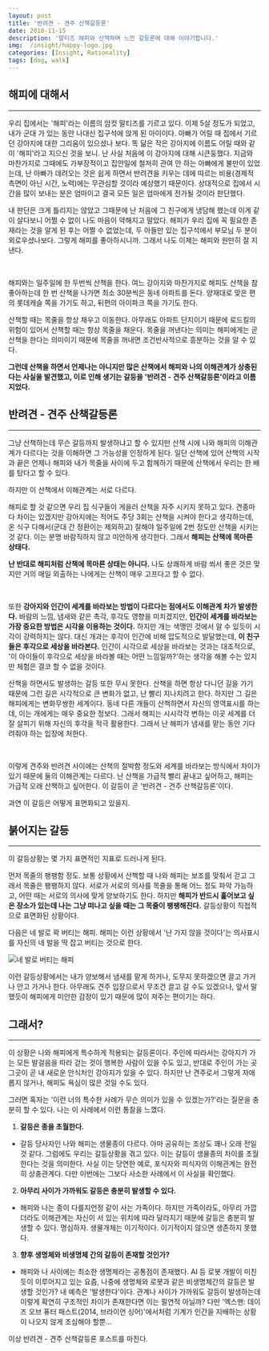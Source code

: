 ```yaml
---
layout: post
title: '반려견 - 견주 산책갈등론'
date: 2018-11-15
description: '말티즈 해피와 산책하며 느낀 갈등론에 대해 이야기합니다.'
img:  /insight/happy-logo.jpg
categories: [Insight, Rationality]
tags: [dog, walk]
---
```


## 해피에 대해서

---

우리 집에서는 '해피'라는 이름의 암컷 말티즈를 기르고 있다. 이제 5살 정도가 되었고, 내가 군대 가 있는 동안 나대신 집구석에 앉게 된 아이이다. 아빠가 어릴 때 집에서 기르던 강아지에 대한 그리움이 있으셨나 보다. 똑 닮은 작은 강아지에 이름도 어릴 때와 같이 '해피'라고 지으신 것을 보니. 난 사실 처음에 이 강아지에 대해 시큰둥했다. 지금와 마찬가지로 그때에도 가부장적이고 집안일에 철저히 관여 안 하는 아빠에게 불만이 있었는데, 난 아빠가 데려오는 것은 쉽게 하면서 반려견을 키우는 데에 따르는 비용(경제적 측면이 아닌 시간, 노력)에는 무관심할 것이라 예상했기 때문이다. 상대적으로 집에서 시간을 많이 보내는 분은 엄마이고 결국 모든 일은 엄마에게 전가될 것이라 판단했다.  

내 판단은 크게 틀리지는 않았고 그때문에 난 처음에 그 친구에게 냉담해 했는데 이게 같이 살다보니 어쩔 수 없이 나도 마음이 약해지고 말았다. 해피가 우리 집에 꼭 필요한 존재라는 것을 알게 된 후는 어쩔 수 없었는데, 두 아들만 있는 집구석에서 부모님 두 분이 외로우셨나보다. 그렇게 해피를 좋아하시니까. 그래서 나도 이제는 해피와 원만히 잘 지낸다.

<br>

해피와는 일주일에 한 두번씩 산책을 한다. 여느 강아지와 마찬가지로 해피도 산책을 참 좋아하는데 한 번 산책을 나가면 최소 30분씩은 동네 아파트를 돈다. 양재대로 맞은 편의 롯데캐슬 쪽을 가기도 하고, 뒤편의 아이파크 쪽을 가기도 한다.   

산책할 때는 목줄을 항상 채우고 이동한다. 아무래도 아파트 단지이기 때문에 로드킬의 위험이 있어서 산책할 때는 항상 목줄을 채운다. 목줄을 꺼낸다는 의미는 해피에게는 곧 산책을 한다는 의미이기 때문에 목줄을 꺼내면 조건반사적으로 흥분하는 것을 알 수 있다.

**그런데 산책을 하면서 언제나는 아니지만 많은 산책에서 해피와 나의 이해관계가 상충된다는 사실을 발견했고, 이로 인해 생기는 갈등을 '반려견 - 견주 산책갈등론'이라고 이름지었다.**



## 반려견 - 견주 산책갈등론

---

그냥 산책하는데 무슨 갈등까지 발생하냐고 할 수 있지만 산책 시에 나와 해피의 이해관계가 다르다는 것을 이해하면 그 가능성을 인정하게 된다. 일단 산책에 있어 산책의 시작과 끝은 언제나 해피와 내가 목줄을 사이에 두고 함께하기 때문에 산책에서 우리는 한 배를 탔다고 할 수 있다.  

하지만 이 산책에서 이해관계는 서로 다르다.  

해피로 할 것 같으면 우리 집 식구들이 게을러 산책을 자주 시키지 못하고 있다. 견종마다 차이는 있겠지만 강아지에는 적어도 주당 3회는 산책을 시켜야 한다고 생각하는데, 온 식구 다해서(군대 간 정환이는 제외하고) 잘해야 일주일에 2번 정도만 산책을 시키는 것 같다. 이는 분명 바람직하지 않고 미안하게 생각한다. 그래서 **해피는 산책에 목마른 상태다.**  

**난 반대로 해피처럼 산책에 목마른 상태는 아니다.** 나도 상쾌하게 바람 쐬서 좋은 것은 맞지만 거의 매일 외출하는 나에게는 산책이 매우 고프다고 할 수 없다. 

<br>

또한 **강아지와 인간이 세계를 바라보는 방법이 다르다는 점에서도 이해관계 차가 발생한다.** 바람의 느낌, 냄새와 같은 촉각, 후각도 영향을 미치겠지만, **인간이 세계를 바라보는 가장 중요한 방법은 시각을 이용하는 것이다.** 하지만 개는 색맹인 것에서 알 수 있듯이 시각이 강력하지는 않다. 대신 개과는 후각이 인간에 비해 압도적으로 발달했는데, **이 친구들은 후각으로 세상을 바라본다.** 인간이 시각으로 세상을 바라보는 것과는 대조적으로, '이 아이들이 후각으로 세상을 바라볼 때는 어떤 느낌일까?'하는 생각을 해볼 수는 있지만 체험은 결코 할 수 없을 것이다.  

산책을 하면서도 발생하는 갈등 또한 무시 못한다. 산책을 하면 항상 다니던 길을 가기 때문에 그런 길은 시각적으로 큰 변화가 없고, 난 빨리 지나치려고 한다. 하지만 그 길은 해피에게는 변화무쌍한 세계이다. 동네 다른 개들이 산책하면서 자신의 영역표시를 하는데, 이는 개에게는 매우 중요한 정보다. 그래서 해피는 시시각각 변하는 이곳 세계를 더 잘 살피기 위해 자신의 후각을 적극 활용한다. 그래서 난 해피가 냄새를 맡는 동안 기다려줘야 하는 입장에 처한다.  

<br>

이렇게 견주와 반려견 사이에는 산책의 절박함 정도와 세계를 바라보는 방식에서 차이가 있기 때문에 둘의 이해관계는 다르다. 난 산책을 가급적 빨리 끝내고 싶어하고, 해피는 가급적 오래 산책하고 싶어한다. 이 갈등이 곧 '반려견 - 견주 산책갈등론'이다.  

과연 이 갈등은 어떻게 표면화되고 있을지.


## 붉어지는 갈등

---

이 갈등상황는 몇 가지 표면적인 지표로 드러나게 된다.  

먼저 목줄의 팽팽함 정도. 보통 상황에서 산책할 때 나와 해피는 보조를 맞춰서 걷고 그래서 목줄은 팽팽하지 않다. 서로가 서로의 의사를 목줄을 통해 어느 정도 파악 가능하고, 어떤 때는 서로의 의사에 맞게 양보하기도 한다. 하지만 **해피가 반드시 훑어보고 싶은 장소가 있는데 나는 그냥 떠나고 싶을 때는 그 목줄이 팽팽해진다.** 갈등상황이 직접적으로 표면화된 상황이다.

다음은 네 발로 꽉 버티는 해피. 해피는 이런 상황에서 '난 가지 않을 것이다'는 의사표시를 자신의 네 발을 딱 잡고 버티는 것으로 한다.  

![네 발로 버티는 해피](/assets/img/insight/happy-front.jpg)

이런 갈등상황에서는 내가 양보해서 냄새를 맡게 하거나, 도무지 못하겠으면 끌고 가거나 안고 가거나 한다. 아무래도 견주 입장으로서 무조건 끌고 갈 수도 있겠으나, 앞서 말했듯이 해피에게 미안한 감정이 있기 때문에 많이 져주는 편이기는 하다.  



## 그래서?

---

이 상황은 나와 해피에게 특수하게 적용되는 갈등론이다. 주인에 따라서는 강아지가 가는 모든 발걸음을 따라 걷는 것이 행복한 사람이 있을 수도 있고, 반대로 주인이 가는 곳 그곳이 곧 내 새로운 안식처인 강아지가 있을 수 있다. 하지만 난 견주로서 그렇게 자애롭지 않거나, 해피도 욕심이 많은 것일 수도 있다.  

그러면 혹자는 '이런 너의 특수한 사례가 무슨 의미가 있을 수 있겠는가?'라는 질문을 충분히 할 수 있다. 나는 이 사례에서 이런 통찰을 느꼈다.

1. **갈등은 종을 초월한다.**
  - 갈등 당사자인 나와 해피는 생물종이 다르다. 아마 공유하는 조상도 꽤나 오래 전일 것 같다. 그럼에도 우리는 갈등상황을 겪고 있다. 이는 갈등이 생물종의 차이를 초월한다는 것을 의미한다. 사실 이는 당연한 예로, 포식자와 피식자의 이해관계는 완전히 상충관계다. 다만 이번에는 그보다 사소한 사례에서 이 사실을 확인했다.
2. **아무리 사이가 가까워도 갈등은 충분히 발생할 수 있다.**
  - 해피와 나는 종이 다를지언정 같이 사는 가족이다. 하지만 가족이라도, 아무리 가깝더라도 이해관계는 자신이 서 있는 위치에 따라 달라지기 때문에 갈등은 충분히 발생할 수 있다. 명심하자. 생물개체는 이기적이다. 이기적이지 않으면 생존하지 못했다.
3. **향후 생명체와 비생명체 간의 갈등이 존재할 것인가?**
  - 해피와 나 사이에는 최소한 생명체라는 공통점이 존재했다. AI 등 로봇 개발이 미친듯이 이루어지고 있는 요즘, 나중에 생명체와 로봇과 같은 비생명체간의 갈등은 발생할 것인가? 내 예측은 '발생한다'이다. 관계나 사이가 가까워도 갈등이 발생하는데 이렇게 확연히 구조적인 차이가 존재한다면 이는 필연적 아닐까? 다만 '엑스맨: 데이즈 오브 퓨터 패스트(2014, 브라이언 싱어)'에서처럼 기계가 인간을 지배하는 상황이 나오지 않게 조심해야 할뿐...


이상 반려견 - 견주 산책갈등론 포스트를 마친다.

